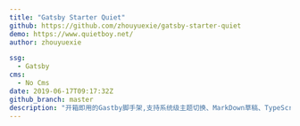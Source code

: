 ```yaml
---
title: "Gatsby Starter Quiet"
github: https://github.com/zhouyuexie/gatsby-starter-quiet
demo: https://www.quietboy.net/
author: zhouyuexie

ssg:
  - Gatsby
cms:
  - No Cms
date: 2019-06-17T09:17:32Z
github_branch: master
description: "开箱即用的Gastby脚手架,支持系统级主题切换、MarkDown草稿、TypeScript、自定义主题..."
---
```

